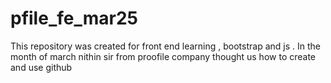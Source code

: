 # pfile_fe_mar25
This repository was created for front end learning , bootstrap and js . In the month of march nithin sir from proofile company thought us how to create and use github
